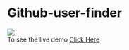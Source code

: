 # Github-user-finder
<a target="_blank"><img src="(https://github.com/dhruvgarg31/Github-user-finder/blob/main/2.png)"></a>
<br>
To see the live demo <a href="https://dhruvgarg31.github.io/Github-user-finder/"> Click Here </a>
